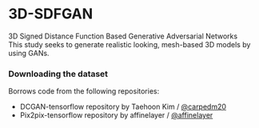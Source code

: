 # 3D-SDFGAN
3D Signed Distance Function Based Generative Adversarial Networks  
This study seeks to generate realistic looking, mesh-based 3D models by using GANs.

### Downloading the dataset


Borrows code from the following repositories:
 * DCGAN-tensorflow repository by Taehoon Kim / [@carpedm20](http://carpedm20.github.io/)
 * Pix2pix-tensorflow repository by affinelayer / [@affinelayer](https://github.com/affinelayer/pix2pix-tensorflow)
